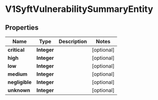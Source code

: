 # V1SyftVulnerabilitySummaryEntity

## Properties
Name | Type | Description | Notes
------------ | ------------- | ------------- | -------------
**critical** | **Integer** |  |  [optional]
**high** | **Integer** |  |  [optional]
**low** | **Integer** |  |  [optional]
**medium** | **Integer** |  |  [optional]
**negligible** | **Integer** |  |  [optional]
**unknown** | **Integer** |  |  [optional]
